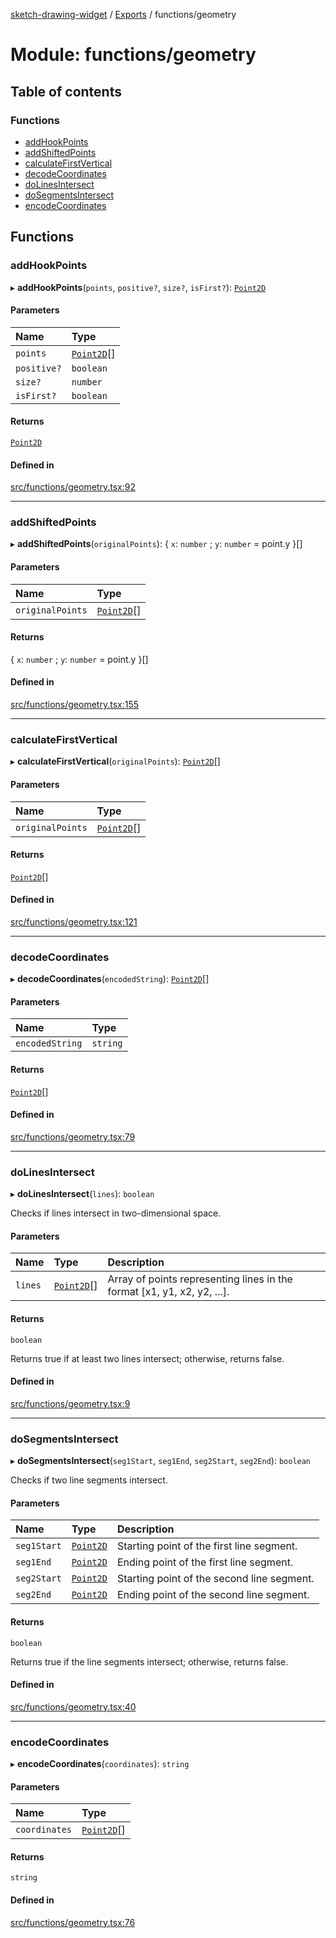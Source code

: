 [sketch-drawing-widget](../README.md) / [Exports](../modules.md) / functions/geometry

# Module: functions/geometry

## Table of contents

### Functions

- [addHookPoints](functions_geometry.md#addhookpoints)
- [addShiftedPoints](functions_geometry.md#addshiftedpoints)
- [calculateFirstVertical](functions_geometry.md#calculatefirstvertical)
- [decodeCoordinates](functions_geometry.md#decodecoordinates)
- [doLinesIntersect](functions_geometry.md#dolinesintersect)
- [doSegmentsIntersect](functions_geometry.md#dosegmentsintersect)
- [encodeCoordinates](functions_geometry.md#encodecoordinates)

## Functions

### addHookPoints

▸ **addHookPoints**(`points`, `positive?`, `size?`, `isFirst?`): [`Point2D`](../interfaces/functions_types.Point2D.md)

#### Parameters

| Name | Type |
| :------ | :------ |
| `points` | [`Point2D`](../interfaces/functions_types.Point2D.md)[] |
| `positive?` | `boolean` |
| `size?` | `number` |
| `isFirst?` | `boolean` |

#### Returns

[`Point2D`](../interfaces/functions_types.Point2D.md)

#### Defined in

[src/functions/geometry.tsx:92](https://github.com/miksrv/sketch-drawing-widget/blob/9bd886b/src/functions/geometry.tsx#L92)

___

### addShiftedPoints

▸ **addShiftedPoints**(`originalPoints`): \{ `x`: `number` ; `y`: `number` = point.y }[]

#### Parameters

| Name | Type |
| :------ | :------ |
| `originalPoints` | [`Point2D`](../interfaces/functions_types.Point2D.md)[] |

#### Returns

\{ `x`: `number` ; `y`: `number` = point.y }[]

#### Defined in

[src/functions/geometry.tsx:155](https://github.com/miksrv/sketch-drawing-widget/blob/9bd886b/src/functions/geometry.tsx#L155)

___

### calculateFirstVertical

▸ **calculateFirstVertical**(`originalPoints`): [`Point2D`](../interfaces/functions_types.Point2D.md)[]

#### Parameters

| Name | Type |
| :------ | :------ |
| `originalPoints` | [`Point2D`](../interfaces/functions_types.Point2D.md)[] |

#### Returns

[`Point2D`](../interfaces/functions_types.Point2D.md)[]

#### Defined in

[src/functions/geometry.tsx:121](https://github.com/miksrv/sketch-drawing-widget/blob/9bd886b/src/functions/geometry.tsx#L121)

___

### decodeCoordinates

▸ **decodeCoordinates**(`encodedString`): [`Point2D`](../interfaces/functions_types.Point2D.md)[]

#### Parameters

| Name | Type |
| :------ | :------ |
| `encodedString` | `string` |

#### Returns

[`Point2D`](../interfaces/functions_types.Point2D.md)[]

#### Defined in

[src/functions/geometry.tsx:79](https://github.com/miksrv/sketch-drawing-widget/blob/9bd886b/src/functions/geometry.tsx#L79)

___

### doLinesIntersect

▸ **doLinesIntersect**(`lines`): `boolean`

Checks if lines intersect in two-dimensional space.

#### Parameters

| Name | Type | Description |
| :------ | :------ | :------ |
| `lines` | [`Point2D`](../interfaces/functions_types.Point2D.md)[] | Array of points representing lines in the format [x1, y1, x2, y2, ...]. |

#### Returns

`boolean`

Returns true if at least two lines intersect; otherwise, returns false.

#### Defined in

[src/functions/geometry.tsx:9](https://github.com/miksrv/sketch-drawing-widget/blob/9bd886b/src/functions/geometry.tsx#L9)

___

### doSegmentsIntersect

▸ **doSegmentsIntersect**(`seg1Start`, `seg1End`, `seg2Start`, `seg2End`): `boolean`

Checks if two line segments intersect.

#### Parameters

| Name | Type | Description |
| :------ | :------ | :------ |
| `seg1Start` | [`Point2D`](../interfaces/functions_types.Point2D.md) | Starting point of the first line segment. |
| `seg1End` | [`Point2D`](../interfaces/functions_types.Point2D.md) | Ending point of the first line segment. |
| `seg2Start` | [`Point2D`](../interfaces/functions_types.Point2D.md) | Starting point of the second line segment. |
| `seg2End` | [`Point2D`](../interfaces/functions_types.Point2D.md) | Ending point of the second line segment. |

#### Returns

`boolean`

Returns true if the line segments intersect; otherwise, returns false.

#### Defined in

[src/functions/geometry.tsx:40](https://github.com/miksrv/sketch-drawing-widget/blob/9bd886b/src/functions/geometry.tsx#L40)

___

### encodeCoordinates

▸ **encodeCoordinates**(`coordinates`): `string`

#### Parameters

| Name | Type |
| :------ | :------ |
| `coordinates` | [`Point2D`](../interfaces/functions_types.Point2D.md)[] |

#### Returns

`string`

#### Defined in

[src/functions/geometry.tsx:76](https://github.com/miksrv/sketch-drawing-widget/blob/9bd886b/src/functions/geometry.tsx#L76)

